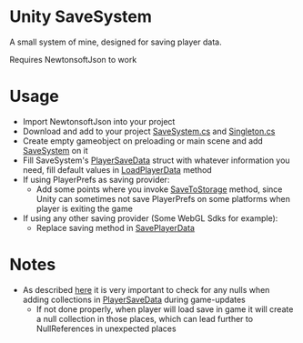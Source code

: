# Unity SaveSystem

A small system of mine, designed for saving player data.

Requires NewtonsoftJson to work

# Usage
  - Import NewtonsoftJson into your project
  - Download and add to your project [SaveSystem.cs](Code/SaveSystem.cs) and [Singleton.cs](Code/Singleton.cs)
  - Create empty gameobject on preloading or main scene and add [SaveSystem](Code/SaveSystem.cs) on it
  - Fill SaveSystem's [PlayerSaveData](Code/SaveSystem.cs/#L76) struct with whatever information you need, fill default values in [LoadPlayerData](Code/SaveSystem.cs/#L36) method
  - If using PlayerPrefs as saving provider:
    - Add some points where you invoke [SaveToStorage](Code/SaveSystem.cs/#L57) method, since Unity can sometimes not save PlayerPrefs on some platforms when player is exiting the game
  - If using any other saving provider (Some WebGL Sdks for example):
    - Replace saving method in [SavePlayerData](Code/SaveSystem.cs/#L71)

# Notes
  - As described [here](Code/SaveSystem.cs/#L50) it is very important to check for any nulls when adding collections in [PlayerSaveData](Code/SaveSystem.cs/#L76) during game-updates
    - If not done properly, when player will load save in game it will create a null collection in those places, which can lead further to NullReferences in unexpected places
